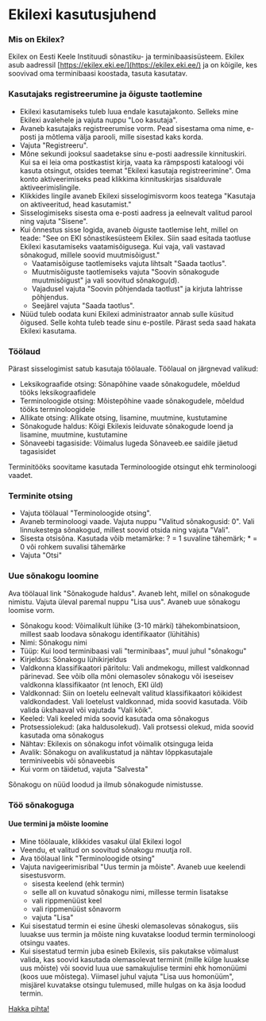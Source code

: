 # Ekilexi kasutusjuhend

### Mis on Ekilex?
Ekilex on Eesti Keele Instituudi sõnastiku- ja terminibaasisüsteem. Ekilex asub aadressil [https://ekilex.eki.ee/](https://ekilex.eki.ee/) ja on kõigile, kes soovivad oma terminibaasi koostada, tasuta kasutatav.

### Kasutajaks registreerumine ja õiguste taotlemine
- Ekilexi kasutamiseks tuleb luua endale kasutajakonto. Selleks mine Ekilexi avalehele ja vajuta nuppu "Loo kasutaja". 
- Avaneb kasutajaks registreerumise vorm. Pead sisestama oma nime, e-posti ja mõtlema välja parooli, mille sisestad kaks korda. 
- Vajuta "Registreeru". 
- Mõne sekundi jooksul saadetakse sinu e-posti aadressile kinnituskiri. Kui sa ei leia oma postkastist kirja, vaata ka rämpsposti kataloogi või kasuta otsingut, otsides teemat "Ekilexi kasutaja registreerimine". Oma konto aktiveerimiseks pead klikkima kinnituskirjas sisalduvale aktiveerimislingile.
- Klikkides lingile avaneb Ekilexi sisselogimisvorm koos teatega "Kasutaja on aktiveeritud, head kasutamist."
- Sisselogimiseks sisesta oma e-posti aadress ja eelnevalt valitud parool ning vajuta "Sisene".
- Kui õnnestus sisse logida, avaneb õiguste taotlemise leht, millel on teade: "See on EKI sõnastikesüsteem Ekilex. Siin saad esitada taotluse Ekilexi kasutamiseks vaatamisõigusega. Kui vaja, vali vastavad sõnakogud, millele soovid muutmisõigust."
  - Vaatamisõiguse taotlemiseks vajuta lihtsalt "Saada taotlus". 
  - Muutmisõiguste taotlemiseks vajuta "Soovin sõnakogude muutmisõigust" ja vali soovitud sõnakogu(d). 
  - Vajadusel vajuta "Soovin põhjendada taotlust" ja kirjuta lahtrisse põhjendus. 
  - Seejärel vajuta "Saada taotlus".
- Nüüd tuleb oodata kuni Ekilexi administraator annab sulle küsitud õigused. Selle kohta tuleb teade sinu e-postile. Pärast seda saad hakata Ekilexi kasutama.

### Töölaud
Pärast sisselogimist satub kasutaja töölauale. Töölaual on järgnevad valikud:

- Leksikograafide otsing: Sõnapõhine vaade sõnakogudele, mõeldud tööks leksikograafidele
- Terminoloogide otsing: Mõistepõhine vaade sõnakogudele, mõeldud tööks terminoloogidele
- Allikate otsing: Allikate otsing, lisamine, muutmine, kustutamine
- Sõnakogude haldus: Kõigi Ekilexis leiduvate sõnakogude loend ja lisamine, muutmine, kustutamine
- Sõnaveebi tagasiside: Võimalus lugeda Sõnaveeb.ee saidile jäetud tagasisidet

Terminitööks soovitame kasutada Terminoloogide otsingut ehk terminoloogi vaadet.

### Terminite otsing

- Vajuta töölaual "Terminoloogide otsing".
- Avaneb terminoloogi vaade. Vajuta nuppu "Valitud sõnakogusid: 0". Vali linnukestega sõnakogud, millest soovid otsida ning vajuta "Vali".
- Sisesta otsisõna. Kasutada võib metamärke: ? = 1 suvaline tähemärk; * = 0 või rohkem suvalisi tähemärke
- Vajuta "Otsi"

### Uue sõnakogu loomine
Ava töölaual link "Sõnakogude haldus". Avaneb leht, millel on sõnakogude nimistu. Vajuta üleval paremal nuppu "Lisa uus". Avaneb uue sõnakogu loomise vorm.
- Sõnakogu kood: Võimalikult lühike (3-10 märki) tähekombinatsioon, millest saab loodava sõnakogu identifikaator (lühitähis)
- Nimi: Sõnakogu nimi
- Tüüp: Kui lood terminibaasi vali "terminibaas", muul juhul "sõnakogu"
- Kirjeldus: Sõnakogu lühikirjeldus
- Valdkonna klassifikaatori päritolu: Vali andmekogu, millest valdkonnad pärinevad. See võib olla mõni olemasolev sõnakogu või iseseisev valdkonna klassifikaator (nt lenoch, EKI üld)
- Valdkonnad: Siin on loetelu eelnevalt valitud klassifikaatori kõikidest valdkondadest. Vali loetelust valdkonnad, mida soovid kasutada. Võib valida ükshaaval või vajutada "Vali kõik".
- Keeled: Vali keeled mida soovid kasutada oma sõnakogus
- Protsessiolekud: (aka haldusolekud). Vali protsessi olekud, mida soovid kasutada oma sõnakogus
- Nähtav: Ekilexis on sõnakogu infot võimalik otsinguga leida
- Avalik: Sõnakogu on avalikustatud ja nähtav lõppkasutajale terminiveebis või sõnaveebis
- Kui vorm on täidetud, vajuta "Salvesta"

Sõnakogu on nüüd loodud ja ilmub sõnakogude nimistusse.

### Töö sõnakoguga

#### Uue termini ja mõiste loomine
- Mine töölauale, klikkides vasakul ülal Ekilexi logol
- Veendu, et valitud on soovitud sõnakogu muutja roll. 
- Ava töölaual link "Terminoloogide otsing"
- Vajuta navigeerimisribal "Uus termin ja mõiste". Avaneb uue keelendi sisestusvorm.
  - sisesta keelend (ehk termin)
  - selle all on kuvatud sõnakogu nimi, millesse termin lisatakse
  - vali rippmenüüst keel
  - vali rippmenüüst sõnavorm
  - vajuta "Lisa"
- Kui sisestatud termin ei esine üheski olemasolevas sõnakogus, siis luuakse uus termin ja mõiste ning kuvatakse loodud termin terminoloogi otsingu vaates.
- Kui sisestatud termin juba esineb Ekilexis, siis pakutakse võimalust valida, kas soovid kasutada olemasolevat terminit (mille külge luuakse uus mõiste) või soovid luua uue samakujulise termini ehk homonüümi (koos uue mõistega). Viimasel juhul vajuta "Lisa uus homonüüm", misjärel kuvatakse otsingu tulemused, mille hulgas on ka äsja loodud termin. 


[Hakka pihta!](https://ekilex.eki.ee/)

